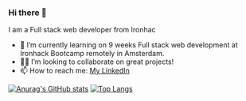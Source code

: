 ### Hi there 👋

I am a Full stack web developer from Ironhac


- 🚀 I’m currently learning on 9 weeks Full stack web development at Ironhack Bootcamp remotely in Amsterdam.
- 👩‍💻  I’m looking to collaborate on great projects!
- 📫 How to reach me: [My LinkedIn](https://www.linkedin.com/in/megumi-kawagoe-88j)

[![Anurag's GitHub stats](https://github-readme-stats.vercel.app/api?username=Megumikawa&theme=dark&show_icons=true)](https://github.com/Megumikawa/github-readme-stats)
[![Top Langs](https://github-readme-stats.vercel.app/api/top-langs/?username=Megumikawa&layout=compact&theme=dark&show_icons=true)](https://github.com/Megumikawa/github-readme-stats)


